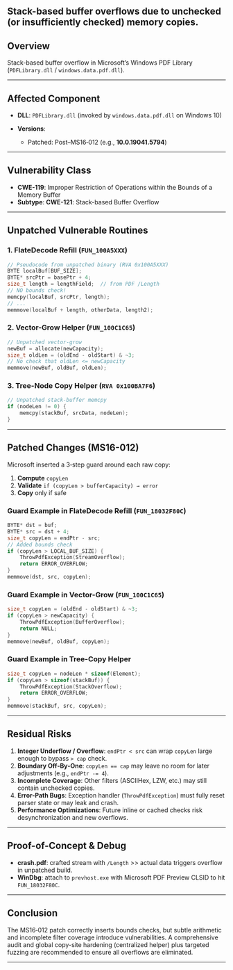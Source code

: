 ## Stack-based buffer overflows due to unchecked (or insufficiently checked) memory copies.

## Overview

Stack-based buffer overflow in Microsoft’s Windows PDF Library (`PDFLibrary.dll` / `windows.data.pdf.dll`). 

---

## Affected Component

* **DLL**: `PDFLibrary.dll` (invoked by `windows.data.pdf.dll` on Windows 10)
* **Versions**:


  * Patched: Post–MS16‑012 (e.g., **10.0.19041.5794**)

---

## Vulnerability Class

* **CWE-119**: Improper Restriction of Operations within the Bounds of a Memory Buffer
* **Subtype**: **CWE-121**: Stack-based Buffer Overflow

---

## Unpatched Vulnerable Routines

### 1. FlateDecode Refill (`FUN_100A5XXX`)

```c
// Pseudocode from unpatched binary (RVA 0x100A5XXX)
BYTE localBuf[BUF_SIZE];
BYTE* srcPtr = basePtr + 4;
size_t length = lengthField;  // from PDF /Length
// NO bounds check!
memcpy(localBuf, srcPtr, length);
// ...
memmove(localBuf + length, otherData, length2);
```

### 2. Vector-Grow Helper (`FUN_100C1C65`)

```c
// Unpatched vector-grow
newBuf = allocate(newCapacity);
size_t oldLen = (oldEnd - oldStart) & ~3;
// No check that oldLen <= newCapacity
memmove(newBuf, oldBuf, oldLen);
```

### 3. Tree-Node Copy Helper (`RVA 0x100BA7F6`)

```c
// Unpatched stack-buffer memcpy
if (nodeLen != 0) {
    memcpy(stackBuf, srcData, nodeLen);
}
```

---

## Patched Changes (MS16-012)

Microsoft inserted a 3‑step guard around each raw copy:

1. **Compute** `copyLen`
2. **Validate** `if (copyLen > bufferCapacity) → error`
3. **Copy** only if safe

### Guard Example in FlateDecode Refill (`FUN_18032F80C`)

```c
BYTE* dst = buf;
BYTE* src = dst + 4;
size_t copyLen = endPtr - src;
// Added bounds check
if (copyLen > LOCAL_BUF_SIZE) {
    ThrowPdfException(StreamOverflow);
    return ERROR_OVERFLOW;
}
memmove(dst, src, copyLen);
```

### Guard Example in Vector-Grow (`FUN_100C1C65`)

```c
size_t copyLen = (oldEnd - oldStart) & ~3;
if (copyLen > newCapacity) {
    ThrowPdfException(BufferOverflow);
    return NULL;
}
memmove(newBuf, oldBuf, copyLen);
```

### Guard Example in Tree-Copy Helper

```c
size_t copyLen = nodeLen * sizeof(Element);
if (copyLen > sizeof(stackBuf)) {
    ThrowPdfException(StackOverflow);
    return ERROR_OVERFLOW;
}
memmove(stackBuf, src, copyLen);
```

---

## Residual Risks

1. **Integer Underflow / Overflow**: `endPtr < src` can wrap `copyLen` large enough to bypass `> cap` check.
2. **Boundary Off‑By‑One**: `copyLen == cap` may leave no room for later adjustments (e.g., `endPtr -= 4`).
3. **Incomplete Coverage**: Other filters (ASCIIHex, LZW, etc.) may still contain unchecked copies.
4. **Error-Path Bugs**: Exception handler (`ThrowPdfException`) must fully reset parser state or may leak and crash.
5. **Performance Optimizations**: Future inline or cached checks risk desynchronization and new overflows.

---

## Proof-of-Concept & Debug

* **crash.pdf**: crafted stream with `/Length` >> actual data triggers overflow in unpatched build.
* **WinDbg**: attach to `prevhost.exe` with Microsoft PDF Preview CLSID to hit `FUN_18032F80C`.

---

## Conclusion

The MS16‑012 patch correctly inserts bounds checks, but subtle arithmetic and incomplete filter coverage introduce vulnerabilities. A comprehensive audit and global copy-site hardening (centralized helper) plus targeted fuzzing are recommended to ensure all overflows are eliminated.

---


